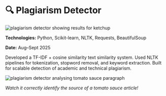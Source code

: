# 🔍 Plagiarism Detector

![plagiarism detector showing results for ketchup](/media/plag-ketchup.png)

**Technologies:** Python, Scikit-learn, NLTK, Requests, BeautifulSoup  

**Date:** Aug–Sept 2025  

Developed a TF-IDF + cosine similarity text similarity system. Used NLTK pipelines for tokenization, stopword removal, and keyword extraction. Built for scalable detection of academic and technical plagiarism.

![plagiarism detector analysing tomato sauce paragraph](/media/plag-tomato.png)

_Watch it correctly identify the source of a tomato sauce article!_
